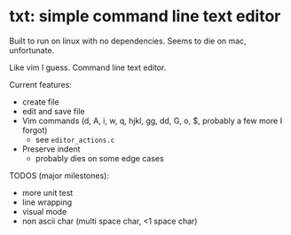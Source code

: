 # txt: simple command line text editor

Built to run on linux with no dependencies. Seems to die on mac, unfortunate.

Like vim I guess. Command line text editor.

Current features:
- create file
- edit and save file
- Vim commands (d, A, i, w, q, hjkl, gg, dd, G, o, $, probably a few more I forgot)
    - see `editor_actions.c`
- Preserve indent
    - probably dies on some edge cases

TODOS (major milestones):
- more unit test
- line wrapping
- visual mode
- non ascii char (multi space char, <1 space char)
